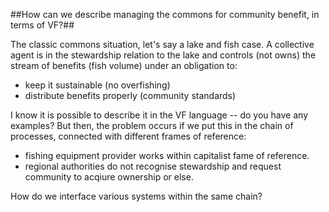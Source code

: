 ##How can we describe managing the commons for community benefit, in terms of VF?##

The classic commons situation, let's say a lake and fish case. 
A collective agent is in the stewardship relation to the lake and controls (not owns) the stream of benefits (fish volume) under an obligation to:
- keep it sustainable (no overfishing)
- distribute benefits properly (community standards)

I know it is possible to describe it in the VF language -- do you have any examples?
But then, the problem occurs if we put this in the chain of processes, connected with different frames of reference:
- fishing equipment provider works within capitalist fame of reference.
- regional authorities do not recognise stewardship and request community to acqiure ownership or else. 

How do we interface various systems within the same chain?
